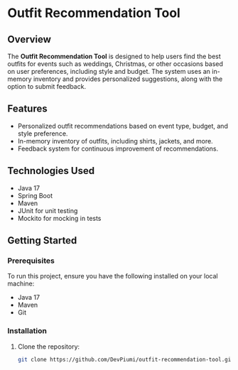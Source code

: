 
# Outfit Recommendation Tool

## Overview
The **Outfit Recommendation Tool** is designed to help users find the best outfits for events such as weddings, Christmas, or other occasions based on user preferences, including style and budget. The system uses an in-memory inventory and provides personalized suggestions, along with the option to submit feedback.

## Features
- Personalized outfit recommendations based on event type, budget, and style preference.
- In-memory inventory of outfits, including shirts, jackets, and more.
- Feedback system for continuous improvement of recommendations.

## Technologies Used
- Java 17
- Spring Boot
- Maven
- JUnit for unit testing
- Mockito for mocking in tests

## Getting Started

### Prerequisites
To run this project, ensure you have the following installed on your local machine:
- Java 17
- Maven 
- Git

### Installation

1. Clone the repository:
   ```bash
   git clone https://github.com/DevPiumi/outfit-recommendation-tool.git
